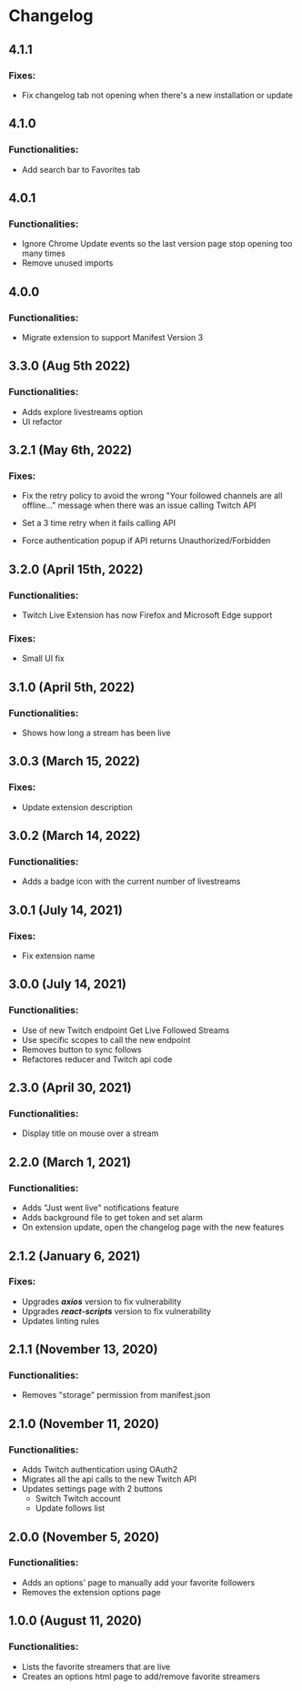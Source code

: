 # Changelog

## 4.1.1

### Fixes:
- Fix changelog tab not opening when there's a new installation or update

## 4.1.0

### Functionalities:
- Add search bar to Favorites tab

## 4.0.1

### Functionalities:
- Ignore Chrome Update events so the last version page stop opening too many times
- Remove unused imports

## 4.0.0

### Functionalities:
- Migrate extension to support Manifest Version 3

## 3.3.0 (Aug 5th 2022)

### Functionalities:
- Adds explore livestreams option
- UI refactor

## 3.2.1 (May 6th, 2022)

### Fixes:

- Fix the retry policy to avoid the wrong "Your followed channels are all offline..." message when there was an issue calling Twitch API

- Set a 3 time retry when it fails calling API

- Force authentication popup if API returns Unauthorized/Forbidden

## 3.2.0 (April 15th, 2022)

### Functionalities:
- Twitch Live Extension has now Firefox and Microsoft Edge support

### Fixes:

- Small UI fix

## 3.1.0 (April 5th, 2022)

### Functionalities:
- Shows how long a stream has been live

## 3.0.3 (March 15, 2022)

### Fixes:

- Update extension description

## 3.0.2 (March 14, 2022)

### Functionalities:

- Adds a badge icon with the current number of livestreams

## 3.0.1 (July 14, 2021)

### Fixes:

- Fix extension name

## 3.0.0 (July 14, 2021)

### Functionalities:

- Use of new Twitch endpoint Get Live Followed Streams
- Use specific scopes to call the new endpoint
- Removes button to sync follows
- Refactores reducer and Twitch api code

## 2.3.0 (April 30, 2021)

### Functionalities:

- Display title on mouse over a stream

## 2.2.0 (March 1, 2021)

### Functionalities:

- Adds "Just went live" notifications feature
- Adds background file to get token and set alarm
- On extension update, open the changelog page with the new features

## 2.1.2 (January 6, 2021)

### Fixes:

- Upgrades **_axios_** version to fix vulnerability
- Upgrades **_react-scripts_** version to fix vulnerability
- Updates linting rules

## 2.1.1 (November 13, 2020)

### Functionalities:

- Removes "storage" permission from manifest.json

## 2.1.0 (November 11, 2020)

### Functionalities:

- Adds Twitch authentication using OAuth2
- Migrates all the api calls to the new Twitch API
- Updates settings page with 2 buttons
    - Switch Twitch account
    - Update follows list

## 2.0.0 (November 5, 2020)

### Functionalities:

- Adds an options' page to manually add your favorite followers
- Removes the extension options page

## 1.0.0 (August 11, 2020)

### Functionalities:

- Lists the favorite streamers that are live
- Creates an options html page to add/remove favorite streamers